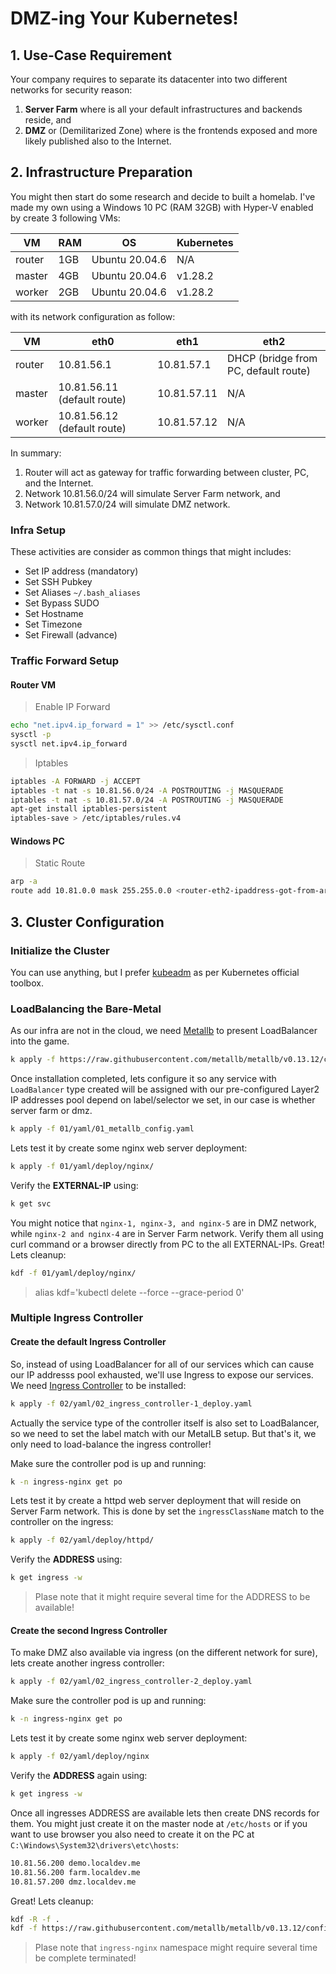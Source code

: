 # DMZ-ing Your Kubernetes!

## 1. Use-Case Requirement

Your company requires to separate its datacenter into two different networks for security reason:

1. **Server Farm** where is all your default infrastructures and backends reside, and
2. **DMZ** or (Demilitarized Zone) where is the frontends exposed and more likely published also to the Internet. 

## 2. Infrastructure Preparation

You might then start do some research and decide to built a homelab. I've made my own using a Windows 10 PC (RAM 32GB) with Hyper-V enabled by create 3 following VMs:

VM     | RAM | OS             | Kubernetes |
------ | --- | -------------- | ---------- |
router | 1GB | Ubuntu 20.04.6 | N/A        |
master | 4GB | Ubuntu 20.04.6 | v1.28.2    |
worker | 2GB | Ubuntu 20.04.6 | v1.28.2    |

with its network configuration as follow:

VM     | eth0                        | eth1        | eth2                                 |
------ | --------------------------- | ----------- | ------------------------------------ |
router | 10.81.56.1                  | 10.81.57.1  | DHCP (bridge from PC, default route) |
master | 10.81.56.11 (default route) | 10.81.57.11 | N/A                                  |
worker | 10.81.56.12 (default route) | 10.81.57.12 | N/A                                  |

In summary:
1. Router will act as gateway for traffic forwarding between cluster, PC, and the Internet.
2. Network 10.81.56.0/24 will simulate Server Farm network, and
3. Network 10.81.57.0/24 will simulate DMZ network.

### Infra Setup

These activities are consider as common things that might includes:

+ Set IP address (mandatory)
+ Set SSH Pubkey 
+ Set Aliases `~/.bash_aliases`
+ Set Bypass SUDO
+ Set Hostname
+ Set Timezone
+ Set Firewall (advance)

### Traffic Forward Setup

#### Router VM

> Enable IP Forward
```bash
echo "net.ipv4.ip_forward = 1" >> /etc/sysctl.conf
sysctl -p
sysctl net.ipv4.ip_forward
```

> Iptables
```bash
iptables -A FORWARD -j ACCEPT
iptables -t nat -s 10.81.56.0/24 -A POSTROUTING -j MASQUERADE
iptables -t nat -s 10.81.57.0/24 -A POSTROUTING -j MASQUERADE
apt-get install iptables-persistent
iptables-save > /etc/iptables/rules.v4
```

#### Windows PC

> Static Route
```bash
arp -a
route add 10.81.0.0 mask 255.255.0.0 <router-eth2-ipaddress-got-from-arp-a>
```

## 3. Cluster Configuration

### Initialize the Cluster

You can use anything, but I prefer [kubeadm](https://kubernetes.io/docs/setup/production-environment/tools/kubeadm/install-kubeadm/) as per Kubernetes official toolbox.

### LoadBalancing the Bare-Metal

As our infra are not in the cloud, we need [Metallb](https://metallb.universe.tf/installation/) to present LoadBalancer into the game. 

```bash
k apply -f https://raw.githubusercontent.com/metallb/metallb/v0.13.12/config/manifests/metallb-native.yaml
```

Once installation completed, lets configure it so any service with `LoadBalancer` type created will be assigned with our pre-configured Layer2 IP addresses pool depend on label/selector we set, in our case is whether server farm or dmz.

```bash
k apply -f 01/yaml/01_metallb_config.yaml
```

Lets test it by create some nginx web server deployment:

```bash
k apply -f 01/yaml/deploy/nginx/
```

Verify the **EXTERNAL-IP** using:

```bash
k get svc
```

You might notice that `nginx-1, nginx-3, and nginx-5` are in DMZ network, while `nginx-2 and nginx-4` are in Server Farm network. Verify them all using curl command or a browser directly from PC to the all EXTERNAL-IPs. Great! Lets cleanup: 

```bash
kdf -f 01/yaml/deploy/nginx/
```

> alias kdf='kubectl delete --force --grace-period 0'

### Multiple Ingress Controller

#### Create the default Ingress Controller

So, instead of using LoadBalancer for all of our services which can cause our IP addresss pool exhausted, we'll use Ingress to expose our services. We need [Ingress Controller](https://kubernetes.github.io/ingress-nginx/deploy/#quick-start) to be installed: 

```bash
k apply -f 02/yaml/02_ingress_controller-1_deploy.yaml
```

Actually the service type of the controller itself is also set to LoadBalancer, so we need to set the label match with our MetalLB setup. But that's it, we only need to load-balance the ingress controller! 

Make sure the controller pod is up and running:

```bash
k -n ingress-nginx get po
```

Lets test it by create a httpd web server deployment that will reside on Server Farm network. This is done by set the `ingressClassName` match to the controller on the ingress:

```bash
k apply -f 02/yaml/deploy/httpd/
```

Verify the **ADDRESS** using:
```bash
k get ingress -w
```

> Plase note that it might require several time for the ADDRESS to be available!

#### Create the second Ingress Controller

To make DMZ also available via ingress (on the different network for sure), lets create another ingress controller:

```bash
k apply -f 02/yaml/02_ingress_controller-2_deploy.yaml
```

Make sure the controller pod is up and running:

```bash
k -n ingress-nginx get po
```

Lets test it by create some nginx web server deployment:

```bash
k apply -f 02/yaml/deploy/nginx
```

Verify the **ADDRESS** again using:
```bash
k get ingress -w
```

Once all ingresses ADDRESS are available lets then create DNS records for them. You might just create it on the master node at `/etc/hosts` or if you want to use browser you also need to create it on the PC at `C:\Windows\System32\drivers\etc\hosts`:

```bash
10.81.56.200 demo.localdev.me
10.81.56.200 farm.localdev.me
10.81.57.200 dmz.localdev.me
```

Great! Lets cleanup:

```bash
kdf -R -f .
kdf -f https://raw.githubusercontent.com/metallb/metallb/v0.13.12/config/manifests/metallb-native.yaml
```

> Plase note that `ingress-nginx` namespace might require several time be complete terminated!
